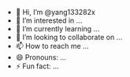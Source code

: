 - 👋 Hi, I’m @yang133282x
- 👀 I’m interested in ...
- 🌱 I’m currently learning ...
- 💞️ I’m looking to collaborate on ...
- 📫 How to reach me ...
- 😄 Pronouns: ...
- ⚡ Fun fact: ...

<!---
yang133282x/yang133282x is a ✨ special ✨ repository because its `README.md` (this file) appears on your GitHub profile.
You can click the Preview link to take a look at your changes.
--->

